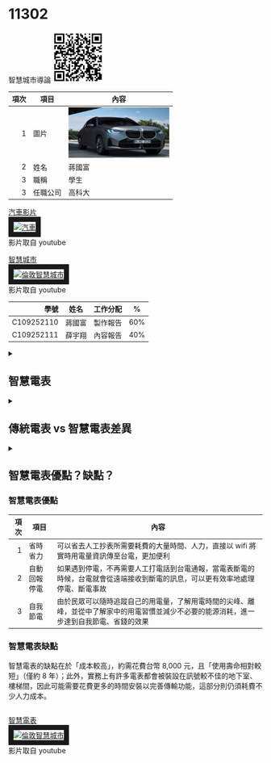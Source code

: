 # 11302
智慧城市導論
<img src="qrcode.png" width="100" Height="100" />


| 項次 | 項目 | 內容 |
|----:|------|------|
|1 | 圖片 | <img src="CAR.PNG" width="200" Height="100" />|
|2 | 姓名 | 蔣國富 |
|3 | 職稱 | 學生| 
|3 | 任職公司 | 高科大| 


<a href="https://www.youtube.com/watch?v=qcu8KteKiRc" target="_blank">汽車影片</a><br>
<a href="http://www.youtube.com/watch?feature=player_embedded&v=qcu8KteKiRc" target="_blank"><img src="http://img.youtube.com/vi/qcu8KteKiRc/0.jpg" 
alt="汽車" width="400" height="250" border="10" /></a>
<br>影片取自 youtube



<a href="https://www.youtube.com/watch?v=Ja8cCeVuWCM" target="_blank">智慧城市</a><br>
<a href="http://www.youtube.com/watch?feature=player_embedded&v=Ja8cCeVuWCM" target="_blank"><img src="http://img.youtube.com/vi/Ja8cCeVuWCM/0.jpg" 
alt="倫敦智慧城市" width="400" height="250" border="10" /></a>
<br>影片取自 youtube



|學號 | 姓名 | 工作分配 |% |
|----:|------|------|------|
|C109252110| 蔣國富 | 製作報告 |60%|
|C109252111| 薛宇翔 | 內容報告 |40%|
 

<details>
<summary>

## 智慧電表

</summary>

### 智慧電表是什麼？

「 智慧電表 」就是可以隨時記錄用電量並回傳到台電、用戶端的一種電表設施，是台灣政府近年積極推廣的電力設施。智慧電表不僅可以實時紀錄用電量，還可以讓用戶隨時追蹤用電量及了解自身的用電習慣，相較於傳統電表來說，智慧電表既可以免去抄電表的作業，也具備資料收集的便利性！

### 智慧電表如何運作？

「 AMI 智慧電表基礎建設（Advanced Metering Infrastructure, AMI）」由台電公司負責規劃及建置，除了智慧電表本身以外，還包含「通訊系統」及「電表資料管理系統」。「通訊系統」就是可以利用 wifi 連線的方式，將各戶人家的用電量，直接回傳用電度數到台電，以節省大量人力成本的一套系統；而「電表資料管理系統」則可以讓台電從後台分析用戶的用電習慣，計算出尖峰、離峰及半尖峰時段的用電量，身為使用者也可以透過「台灣電力APP」追蹤自己的用電量，進一步達到自發性節電的效率喔！

AMI資料應用主要涵蓋「資訊服務」、「需量反應」、「用戶端能源管理服務」及「費率方案」等服務面向：

| AMI | 資料應用 | 內容 |
|----:|------|------|
|1 |資訊服務  |發展視覺化用電資訊、用電提醒、住宅用電分析及提供費率方案試算等應用功能，以利用戶自主用電管理 |
|2 |需量反應| 運用 AMI 資料挖掘需量反應措施、發展自動需量反應，智慧調控用戶端設備，達自動化節電效果  |
|3 |用戶端能源管理服務 |台電公司鼓勵能源服務商運用 AMI 用戶端通訊模組用電數據，開發並提供用戶多元化電力數據加值應用服務，以普及用戶端能源管理服務 | 
|4 | 費率方案 |配合 AMI 智慧電表布建擴大至低壓用戶，台電公司陸續推出多元化電價方案供用戶選擇，並精進現有時間電價方案，以引導用戶移轉尖峰用電至離峰使用 | 


</details>

<details>
<summary>
 
 ## 傳統電表 vs 智慧電表差異

 </summary>

 與傳統電表相比，智慧電表提供更高的便利性與效率，由下表就可以看出兩者的差異。相較於傳統電表，智慧電表具備「更高效率的資料傳輸」以及「更大量的用電量資料」兩大功能，無論是抄表的程序還是資料的分析、傳輸都更有效率！

| 項次 | 傳統電表 | 智慧電表 |
|----:|------|------|
|用電量資料收集 | 機械轉盤| 電子計算機＋wifi>|
|抄表資料傳輸功能 | 需仰賴抄表人員人工紀錄| 藉由通訊系統自動回傳後台 |
|用電量紀錄頻率| 每 2 個月用電量| 每 15 分鐘用電量 | 
|用電量資料分析效率| 僅能就 2 個月的用電週期進行用電量分析| 藉由高頻率的用電紀錄，更精確分析用戶用電習慣| 
|停電通報| 停電的話需要用戶人工回報台電|電表斷電會自動會回報| 
 
 </details>
 
 <details>
 <summary>
 
 ## 智慧電表優點？缺點？
 <summary>
 
 ### 智慧電表優點


| 項次 | 項目 | 內容 |
|----:|------|------|
|1 | 省時省力 |可以省去人工抄表所需要耗費的大量時間、人力，直接以 wifi 將實時用電量資訊傳至台電，更加便利 |
|2 |自動回報停電| 如果遇到停電，不再需要人工打電話到台電通報，當電表斷電的時候，台電就會從遠端接收到斷電的訊息，可以更有效率地處理停電、斷電事故 |
|3 | 自我節電 | 由於民眾可以隨時追蹤自己的用電量，了解用電時間的尖峰、離峰，並從中了解家中的用電習慣並減少不必要的能源消耗，進一步達到自我節電、省錢的效果| 

### 智慧電表缺點

智慧電表的缺點在於「成本較高」，約需花費台幣  8,000 元，且「使用壽命相對較短」（僅約 8 年）；此外，實務上有許多電表都會被裝設在訊號較不佳的地下室、樓梯間，因此可能需要花費更多的時間安裝以完善傳輸功能，這部分則仍須耗費不少人力成本。

 </details>



 
 
 
 
 
 
 
 
 
 
 
 
 <a href="https://www.youtube.com/watch?v=H8vjakntBLk" target="_blank">智慧電表</a><br>
<a href="http://www.youtube.com/watch?feature=player_embedded&v=H8vjakntBLk" target="_blank"><img src="http://img.youtube.com/vi/H8vjakntBLk/0.jpg" 
alt="倫敦智慧城市" width="400" height="250" border="10" /></a>
<br>影片取自 youtube

